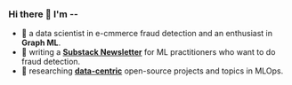 ### Hi there 👋 I'm --

- 🤗 a data scientist in e-cmmerce fraud detection and an enthusiast in **Graph ML**. 
- 📕 writing a [**Substack Newsletter**](https://sisilio.substack.com/) for ML practitioners who want to do fraud detection. 
- 💬 researching [**data-centric**](https://github.com/HazyResearch/data-centric-ai) open-source projects and topics in MLOps.

<!--
**zixi-liu/zixi-liu** is a ✨ _special_ ✨ repository because its `README.md` (this file) appears on your GitHub profile.

Here are some ideas to get you started:

- 🔭 I’m currently working on ...
- 🌱 I’m currently learning ...
- 👯 I’m looking to collaborate on ...
- 🤔 I’m looking for help with ...
- 💬 Ask me about ...
- 📫 How to reach me: ...
- 😄 Pronouns: ...
- ⚡ Fun fact: ...
-->
